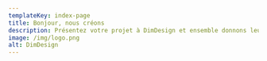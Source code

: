 ```yaml
---
templateKey: index-page
title: Bonjour, nous créons
description: Présentez votre projet à DimDesign et ensemble donnons leurs vie
image: /img/logo.png
alt: DimDesign
---
```

